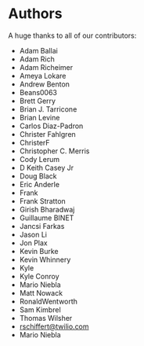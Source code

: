 Authors
=======

A huge thanks to all of our contributors:


- Adam Ballai 
- Adam Rich 
- Adam Richeimer 
- Ameya Lokare 
- Andrew Benton 
- Beans0063 
- Brett Gerry 
- Brian J. Tarricone 
- Brian Levine 
- Carlos Diaz-Padron 
- Christer Fahlgren 
- ChristerF 
- Christopher C. Merris 
- Cody Lerum 
- D Keith Casey Jr 
- Doug Black 
- Eric Anderle 
- Frank 
- Frank Stratton 
- Girish Bharadwaj 
- Guillaume BINET 
- Jancsi Farkas 
- Jason Li 
- Jon Plax 
- Kevin Burke 
- Kevin Whinnery 
- Kyle 
- Kyle Conroy 
- Mario Niebla
- Matt Nowack
- RonaldWentworth 
- Sam Kimbrel 
- Thomas Wilsher 
- rschiffert@twilio.com
- Mario Niebla
